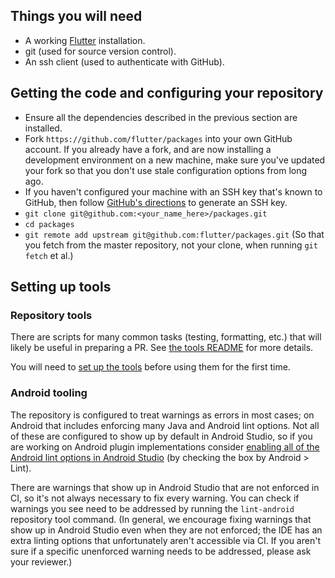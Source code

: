 ## Things you will need

 * A working [Flutter](https://flutter.dev/docs/get-started/install) installation.
 * git (used for source version control).
 * An ssh client (used to authenticate with GitHub).

## Getting the code and configuring your repository

 * Ensure all the dependencies described in the previous section are installed.
 * Fork `https://github.com/flutter/packages` into your own GitHub account. If
   you already have a fork, and are now installing a development environment on
   a new machine, make sure you've updated your fork so that you don't use stale
   configuration options from long ago.
 * If you haven't configured your machine with an SSH key that's known to GitHub, then
   follow [GitHub's directions](https://help.github.com/articles/generating-ssh-keys/)
   to generate an SSH key.
 * `git clone git@github.com:<your_name_here>/packages.git`
 * `cd packages`
 * `git remote add upstream git@github.com:flutter/packages.git` (So that you
   fetch from the master repository, not your clone, when running `git fetch`
   et al.)

## Setting up tools

### Repository tools

There are scripts for many common tasks (testing, formatting, etc.) that will likely be useful in preparing a PR.
See [the tools README](https://github.com/flutter/packages/blob/main/script/tool/README.md) for more details.

You will need to [set up the tools](https://github.com/flutter/packages/blob/main/script/tool/README.md#getting-started)
before using them for the first time.

### Android tooling

The repository is configured to treat warnings as errors in most cases; on Android that includes enforcing many Java and Android lint options. Not all of these are configured to show up by default in Android Studio, so if you are working on Android plugin implementations consider [enabling all of the Android lint options in Android Studio](https://developer.android.com/studio/write/lint#cis) (by checking the box by Android > Lint).

There are warnings that show up in Android Studio that are not enforced in CI, so it's not always necessary to fix every warning. You can check if warnings you see need to be addressed by running the `lint-android` repository tool command. (In general, we encourage fixing warnings that show up in Android Studio even when they are not enforced; the IDE has an extra linting options that unfortunately aren't accessible via CI. If you aren't sure if a specific unenforced warning needs to be addressed, please ask your reviewer.)